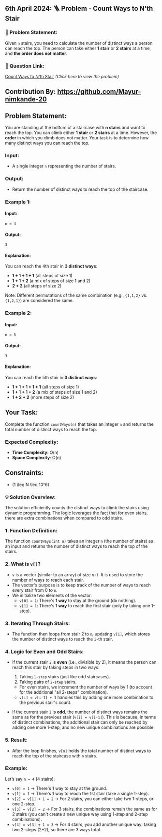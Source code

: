 ## **6th April 2024**: 🪜 **Problem - Count Ways to N'th Stair**

### 📝 **Problem Statement:**
Given `n` stairs, you need to calculate the number of distinct ways a person can reach the top. The person can take either **1 stair** or **2 stairs** at a time, and **the order does not matter**.

### 🚀 **Question Link:**
[Count Ways to N'th Stair](https://www.geeksforgeeks.org/problems/count-ways-to-nth-stairorder-does-not-matter1322/1) *(Click here to view the problem)*


## Contribution By: https://github.com/Mayur-nimkande-20

## Problem Statement:
You are standing at the bottom of a staircase with **n stairs** and want to reach the top. You can climb either **1 stair** or **2 stairs** at a time. However, the **order** in which you climb does not matter. Your task is to determine how many distinct ways you can reach the top.

### Input:
- A single integer `n` representing the number of stairs.

### Output:
- Return the number of distinct ways to reach the top of the staircase.

### Example 1:
#### Input:
```
n = 4
```
#### Output:
```
3
```

#### Explanation:
You can reach the 4th stair in **3 distinct ways**:
- **1 + 1 + 1 + 1** (all steps of size 1)
- **1 + 1 + 2** (a mix of steps of size 1 and 2)
- **2 + 2** (all steps of size 2)

Note: Different permutations of the same combination (e.g., `{1,1,2}` vs. `{1,2,1}`) are considered the same.

### Example 2:
#### Input:
```
n = 5
```
#### Output:
```
3
```

#### Explanation:
You can reach the 5th stair in **3 distinct ways**:
- **1 + 1 + 1 + 1 + 1** (all steps of size 1)
- **1 + 1 + 1 + 2** (a mix of steps of size 1 and 2)
- **1 + 2 + 2** (more steps of size 2)

## Your Task:
Complete the function `countWays(n)` that takes an integer `n` and returns the total number of distinct ways to reach the top.

### Expected Complexity:
- **Time Complexity**: O(n)
- **Space Complexity**: O(n)

## Constraints:
- \(1 \leq N \leq 10^6\)



### 💡 **Solution Overview:**
The solution efficiently counts the distinct ways to climb the stairs using dynamic programming. The logic leverages the fact that for even stairs, there are extra combinations when compared to odd stairs.

### 1. **Function Definition:**
   The function `countWays(int n)` takes an integer `n` (the number of stairs) as an input and returns the number of distinct ways to reach the top of the stairs.

### 2. **What is `v[]`?**
   - `v` is a vector (similar to an array) of size `n+1`. It is used to store the number of ways to reach each stair.
   - The vector's purpose is to keep track of the number of ways to reach every stair from 0 to `n`. 
   - We initialize two elements of the vector:
     - `v[0] = 1`: There's **1 way** to stay at the ground (do nothing).
     - `v[1] = 1`: There's **1 way** to reach the first stair (only by taking one 1-step).

### 3. **Iterating Through Stairs:**
   - The function then loops from stair 2 to `n`, updating `v[i]`, which stores the number of distinct ways to reach the `i`-th stair.

### 4. **Logic for Even and Odd Stairs:**
   - If the current stair `i` is **even** (i.e., divisible by 2), it means the person can reach this stair by taking steps in two ways:
     1. Taking `1-step` stairs (just like odd staircases).
     2. Taking pairs of `2-step` stairs.
     - For even stairs, we increment the number of ways by 1 (to account for the additional "all 2-steps" combination).
     - `v[i] = v[i-1] + 1` handles this by adding one more combination to the previous stair's count.
   
   - If the current stair `i` is **odd**, the number of distinct ways remains the same as for the previous stair (`v[i] = v[i-1]`). This is because, in terms of distinct combinations, the additional stair can only be reached by adding one more 1-step, and no new unique combinations are possible.

### 5. **Result:**
   - After the loop finishes, `v[n]` holds the total number of distinct ways to reach the top of the staircase with `n` stairs.

### **Example:**
Let’s say `n = 4` (4 stairs):

- `v[0] = 1` → There's 1 way to stay at the ground.
- `v[1] = 1` → There's 1 way to reach the 1st stair (take a single 1-step).
- `v[2] = v[1] + 1 = 2` → For 2 stairs, you can either take two 1-steps, or one 2-step.
- `v[3] = v[2] = 2` → For 3 stairs, the combinations remain the same as for 2 stairs (you can't create a new unique way using 1-step and 2-step combinations).
- `v[4] = v[3] + 1 = 3` → For 4 stairs, you add another unique way: taking two 2-steps (2+2), so there are 3 ways total.

